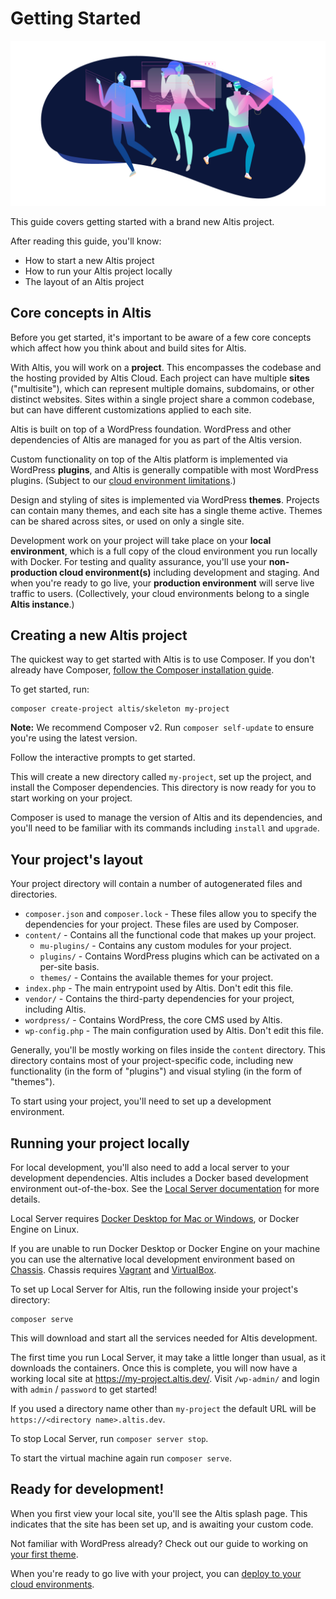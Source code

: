 # Getting Started

![](./assets/banner-getting-started.png)

This guide covers getting started with a brand new Altis project.

After reading this guide, you'll know:

* How to start a new Altis project
* How to run your Altis project locally
* The layout of an Altis project


## Core concepts in Altis

Before you get started, it's important to be aware of a few core concepts which affect how you think about and build sites for Altis.

With Altis, you will work on a **project**. This encompasses the codebase and the hosting provided by Altis Cloud. Each project can have multiple **sites** ("multisite"), which can represent multiple domains, subdomains, or other distinct websites. Sites within a single project share a common codebase, but can have different customizations applied to each site.

Altis is built on top of a WordPress foundation. WordPress and other dependencies of Altis are managed for you as part of the Altis version.

Custom functionality on top of the Altis platform is implemented via WordPress **plugins**, and Altis is generally compatible with most WordPress plugins. (Subject to our [cloud environment limitations](docs://cloud/limitations.md).)

Design and styling of sites is implemented via WordPress **themes**. Projects can contain many themes, and each site has a single theme active. Themes can be shared across sites, or used on only a single site.

Development work on your project will take place on your **local environment**, which is a full copy of the cloud environment you run locally with Docker. For testing and quality assurance, you'll use your **non-production cloud environment(s)** including development and staging. And when you're ready to go live, your **production environment** will serve live traffic to users. (Collectively, your cloud environments belong to a single **Altis instance**.)


## Creating a new Altis project

The quickest way to get started with Altis is to use Composer. If you don't already have Composer, [follow the Composer installation guide](https://getcomposer.org/download/).

To get started, run:

```
composer create-project altis/skeleton my-project
```

**Note:** We recommend Composer v2. Run `composer self-update` to ensure you're using the latest version.

Follow the interactive prompts to get started.

This will create a new directory called `my-project`, set up the project, and install the Composer dependencies. This directory is now ready for you to start working on your project.

Composer is used to manage the version of Altis and its dependencies, and you'll need to be familiar with its commands including `install` and `upgrade`.


## Your project's layout

Your project directory will contain a number of autogenerated files and directories.

* `composer.json` and `composer.lock` - These files allow you to specify the dependencies for your project. These files are used by Composer.
* `content/` - Contains all the functional code that makes up your project.
	* `mu-plugins/` - Contains any custom modules for your project.
	* `plugins/` - Contains WordPress plugins which can be activated on a per-site basis.
	* `themes/` - Contains the available themes for your project.
* `index.php` - The main entrypoint used by Altis. Don't edit this file.
* `vendor/` - Contains the third-party dependencies for your project, including Altis.
* `wordpress/` - Contains WordPress, the core CMS used by Altis.
* `wp-config.php` - The main configuration used by Altis. Don't edit this file.

Generally, you'll be mostly working on files inside the `content` directory. This directory contains most of your project-specific code, including new functionality (in the form of "plugins") and visual styling (in the form of "themes").

To start using your project, you'll need to set up a development environment.


## Running your project locally

For local development, you'll also need to add a local server to your development dependencies. Altis includes a Docker based development environment out-of-the-box. See the [Local Server documentation](docs://local-server/) for more details.

Local Server requires [Docker Desktop for Mac or Windows](https://www.docker.com/products/docker-desktop), or Docker Engine on Linux.

If you are unable to run Docker Desktop or Docker Engine on your machine you can use the alternative local development environment based on [Chassis](https://chassis.io/). Chassis requires [Vagrant](https://www.vagrantup.com/) and [VirtualBox](https://www.virtualbox.org/).

To set up Local Server for Altis, run the following inside your project's directory:

```
composer serve
```

This will download and start all the services needed for Altis development.

The first time you run Local Server, it may take a little longer than usual, as it downloads the containers. Once this is complete, you will now have a working local site at https://my-project.altis.dev/. Visit `/wp-admin/` and login with `admin` / `password` to get started!

If you used a directory name other than `my-project` the default URL will be `https://<directory name>.altis.dev`.

To stop Local Server, run `composer server stop`.

To start the virtual machine again run `composer serve`.


## Ready for development!

When you first view your local site, you'll see the Altis splash page. This indicates that the site has been set up, and is awaiting your custom code.

Not familiar with WordPress already? Check out our guide to working on [your first theme](first-theme.md).

When you're ready to go live with your project, you can [deploy to your cloud environments](deploy.md).
